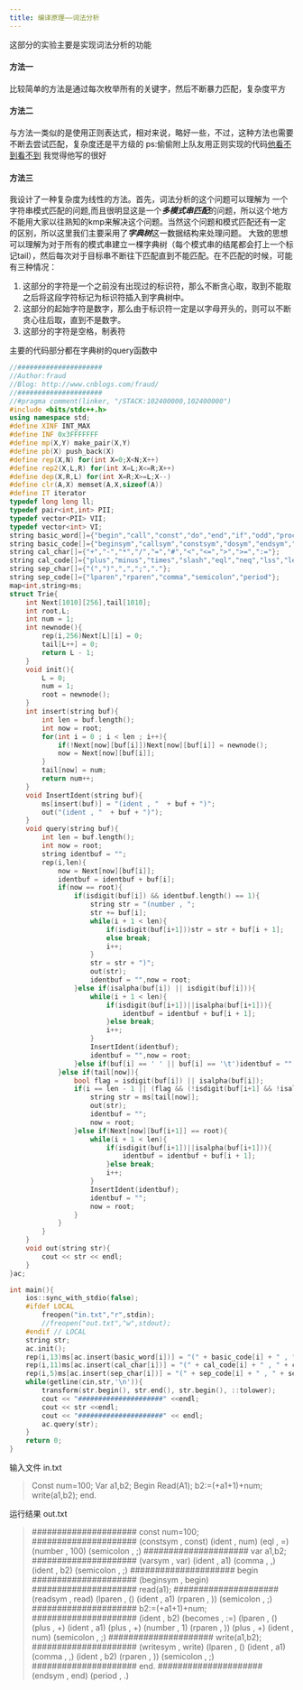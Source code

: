 ```yaml
---
title: 编译原理——词法分析
---
```


这部分的实验主要是实现词法分析的功能

#### 方法一
比较简单的方法是通过每次枚举所有的关键字，然后不断暴力匹配，复杂度平方

#### 方法二
与方法一类似的是使用正则表达式，相对来说，略好一些，不过，这种方法也需要不断去尝试匹配，复杂度还是平方级的
ps:偷偷附上队友用正则实现的代码[他看不到看不到](http://paste.ubuntu.com/15941872/)
我觉得他写的很好
<!-- more -->
#### 方法三
我设计了一种复杂度为线性的方法。首先，词法分析的这个问题可以理解为              一个字符串模式匹配的问题,而且很明显这是一个***多模式串匹配***的问题，所以这个地方不能用大家以往熟知的kmp来解决这个问题。当然这个问题和模式匹配还有一定的区别，所以这里我们主要采用了***字典树***这一数据结构来处理问题。
大致的思想可以理解为对于所有的模式串建立一棵字典树（每个模式串的结尾都会打上一个标记tail），然后每次对于目标串不断往下匹配直到不能匹配。在不匹配的时候，可能有三种情况：
1. 这部分的字符是一个之前没有出现过的标识符，那么不断贪心取，取到不能取之后将这段字符标记为标识符插入到字典树中。
2. 这部分的起始字符是数字，那么由于标识符一定是以字母开头的，则可以不断贪心往后取，直到不是数字。
3. 这部分的字符是空格，制表符

主要的代码部分都在字典树的query函数中

```cpp
//#####################
//Author:fraud
//Blog: http://www.cnblogs.com/fraud/
//#####################
//#pragma comment(linker, "/STACK:102400000,102400000")
#include <bits/stdc++.h>
using namespace std;
#define XINF INT_MAX
#define INF 0x3FFFFFFF
#define mp(X,Y) make_pair(X,Y)
#define pb(X) push_back(X)
#define rep(X,N) for(int X=0;X<N;X++)
#define rep2(X,L,R) for(int X=L;X<=R;X++)
#define dep(X,R,L) for(int X=R;X>=L;X--)
#define clr(A,X) memset(A,X,sizeof(A))
#define IT iterator
typedef long long ll;
typedef pair<int,int> PII;
typedef vector<PII> VII;
typedef vector<int> VI;
string basic_word[]={"begin","call","const","do","end","if","odd","procedure","read","then","var","while","write"};
string basic_code[]={"beginsym","callsym","constsym","dosym","endsym","ifsym","oddsym","proceduresym","readsym","thensym","varsym","whilesym","writesym"};
string cal_char[]={"+","-","*","/","=","#","<","<=",">",">=",":="};
string cal_code[]={"plus","minus","times","slash","eql","neq","lss","leq","gtr","geq","becomes"};
string sep_char[]={"(",")",",",";","."};
string sep_code[]={"lparen","rparen","comma","semicolon","period"};
map<int,string>ms;
struct Trie{
    int Next[1010][256],tail[1010];
    int root,L;
    int num = 1;
    int newnode(){
        rep(i,256)Next[L][i] = 0;
        tail[L++] = 0;
        return L - 1;
    }
    void init(){
        L = 0;
        num = 1;
        root = newnode();
    }
    int insert(string buf){
        int len = buf.length();
        int now = root;
        for(int i = 0 ; i < len ; i++){
            if(!Next[now][buf[i]])Next[now][buf[i]] = newnode();
            now = Next[now][buf[i]];
        }
        tail[now] = num;
        return num++;
    }
    void InsertIdent(string buf){
        ms[insert(buf)] = "(ident , "  + buf + ")";
        out("(ident , "  + buf + ")");
    }
    void query(string buf){
        int len = buf.length();
        int now = root;
        string identbuf = "";
        rep(i,len){
            now = Next[now][buf[i]];
            identbuf = identbuf + buf[i];
            if(now == root){
                if(isdigit(buf[i]) && identbuf.length() == 1){
                    string str = "(number , ";
                    str += buf[i];
                    while(i + 1 < len){
                        if(isdigit(buf[i+1]))str = str + buf[i + 1];
                        else break;
                        i++;
                    }
                    str = str + ")";
                    out(str);
                    identbuf = "",now = root;
                }else if(isalpha(buf[i]) || isdigit(buf[i])){
                    while(i + 1 < len){
                        if(isdigit(buf[i+1])||isalpha(buf[i+1])){
                            identbuf = identbuf + buf[i + 1];
                        }else break;
                        i++;
                    }
                    InsertIdent(identbuf);
                    identbuf = "",now = root;
                }else if(buf[i] == ' ' || buf[i] == '\t')identbuf = "",now = root;
            }else if(tail[now]){
                bool flag = isdigit(buf[i]) || isalpha(buf[i]);
                if(i == len - 1 || (flag && (!isdigit(buf[i+1] && !isalpha(buf[i+1])))) || (!flag && !tail[Next[now][buf[i+1]]])){
                    string str = ms[tail[now]];
                    out(str);
                    identbuf = "";
                    now = root;
                }else if(Next[now][buf[i+1]] == root){
                    while(i + 1 < len){
                        if(isdigit(buf[i+1])||isalpha(buf[i+1])){
                            identbuf = identbuf + buf[i + 1];
                        }else break;
                        i++;
                    }
                    InsertIdent(identbuf);
                    identbuf = "";
                    now = root;
                }
            }
        }
    }
    void out(string str){
        cout << str << endl;
    }
}ac;

int main(){
    ios::sync_with_stdio(false);
    #ifdef LOCAL
        freopen("in.txt","r",stdin);
        //freopen("out.txt","w",stdout);
    #endif // LOCAL
    string str;
    ac.init();
    rep(i,13)ms[ac.insert(basic_word[i])] = "(" + basic_code[i] + " , "  + basic_word[i] + ")";
    rep(i,11)ms[ac.insert(cal_char[i])] = "(" + cal_code[i] + " , " + cal_char[i] + ")";
    rep(i,5)ms[ac.insert(sep_char[i])] = "(" + sep_code[i] + " , " + sep_char[i] + ")";
    while(getline(cin,str,'\n')){
        transform(str.begin(), str.end(), str.begin(), ::tolower);
        cout << "#####################" <<endl;
        cout << str <<endl;
        cout << "#####################" << endl;
        ac.query(str);
    }
    return 0;
}

```

输入文件 in.txt

> Const num=100;
  Var a1,b2;
  Begin
      Read(A1);
      b2:=(+a1+1)+num;
      write(a1,b2);
  end.


运行结果 out.txt

> #####################
  const num=100;
  #####################
  (constsym , const)
  (ident , num)
  (eql , =)
  (number , 100)
  (semicolon , ;)
  #####################
  var a1,b2;
  #####################
  (varsym , var)
  (ident , a1)
  (comma , ,)
  (ident , b2)
  (semicolon , ;)
  #####################
  begin
  #####################
  (beginsym , begin)
  #####################
      read(a1);
  #####################
  (readsym , read)
  (lparen , ()
  (ident , a1)
  (rparen , ))
  (semicolon , ;)
  #####################
      b2:=(+a1+1)+num;
  #####################
  (ident , b2)
  (becomes , :=)
  (lparen , ()
  (plus , +)
  (ident , a1)
  (plus , +)
  (number , 1)
  (rparen , ))
  (plus , +)
  (ident , num)
  (semicolon , ;)
  #####################
      write(a1,b2);
  #####################
  (writesym , write)
  (lparen , ()
  (ident , a1)
  (comma , ,)
  (ident , b2)
  (rparen , ))
  (semicolon , ;)
  #####################
  end.
  #####################
  (endsym , end)
  (period , .)
